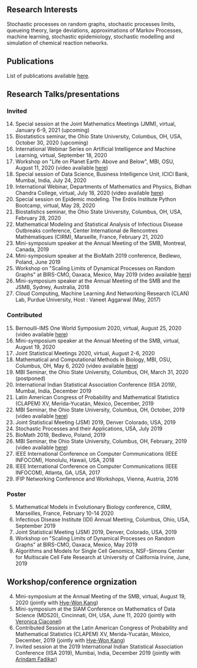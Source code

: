 ## Research Interests
Stochastic processes on random graphs, stochastic processes limits, queueing theory, large deviations, approximations of Markov Processes, machine learning, stochastic epidemiology, stochastic modelling and simulation of chemical reaction networks.

## Publications 
List of publications available [here](https://wasiur.github.io/Publications/).

## Research Talks/presentations
### Invited
14. Special session at the Joint Mathematics Meetings (JMM), virtual, January 6-9, 2021 (upcoming)
13. Biostatistics seminar, the Ohio State University, Columbus, OH, USA, October 30, 2020 (upcoming)
12. International Webinar Series on Artificial Intelligence and Machine Learning, virtual, September 18, 2020
11. Workshop on "Life on Planet Earth: Above and Below", MBI, OSU, August 11, 2020 (video available [here](https://video.mbi.ohio-state.edu/video/player/?id=4954&title=Incorporating+age+and+delay+into+models+for+biophysical+systems))
10. Special session of Data Science, Business Intelligence Unit, ICICI Bank, Mumbai, India, July 24, 2020
9. International Webinar, Departments of Mathematics and Physics, Bidhan Chandra College, virtual, July 18, 2020 (video available [here](https://www.youtube.com/watch?v=rR3MpyqkJoA))
8. Special session on Epidemic modeling. The Erdös Institute Python Bootcamp, virtual, May 28, 2020
7. Biostatistics seminar, the Ohio State University, Columbus, OH, USA, February 28, 2020
6. Mathematical Modeling and Statistical Analysis of Infectious Disease Outbreaks conference, Center International de Rencontres Mathématiques (CIRM), Marseille, France, February 21, 2020
5. Mini-symposium speaker at the Annual Meeting of the SMB, Montreal, Canada, 2019
4. Mini-symposium speaker at the BioMath 2019 conference, Bedlewo, Poland, June 2019 
3. Workshop on "Scaling Limits of Dynamical Processes on Random Graphs" at BIRS-CMO, Oaxaca, Mexico, May 2019 (video available [here](http://www.birs.ca/events/2019/5-day-workshops/19w5071/videos/watch/201905201502-KhudaBukhsh.html))
2. Mini-symposium speaker at the Annual Meeting of the SMB and the JSMB, Sydney, Australia, 2018
1. Cloud Computing, Machine Learning And Networking Research (CLAN) Lab, Purdue University, Host : Vaneet Aggarwal (May, 2017)

### Contributed 
15. Bernoulli-IMS One World Symposium 2020, virtual, August 25, 2020 (video available [here](https://www.youtube.com/watch?v=UBujKMt4zH4))
14. Mini-symposium speaker at the Annual Meeting of the SMB, virtual, August 19, 2020 
13. Joint Statistical Meetings 2020, virtual, August 2-6, 2020
12. Mathematical and Computational Methods in Biology, MBI, OSU, Columbus, OH, May 6, 2020 (video available [here](https://video.mbi.ohio-state.edu/video/player/?id=4922&title=Survival+Dynamical+Systems%3A+individual-level+survival+analysis+from+population-level+epidemic+models))
11. MBI Seminar, the Ohio State University, Columbus, OH, March 31, 2020 (postponed)
10. International Indian Statistical Association Conference (IISA 2019), Mumbai, India, December 2019 
9. Latin American Congress of Probability and Mathematical Statistics (CLAPEM) XV, Merida-Yucatán, México, December, 2019
8. MBI Seminar, the Ohio State University, Columbus, OH, October, 2019 (video available [here](https://video.mbi.ohio-state.edu/video/player/?id=4781&title=Seminar%253A+Wasiur+KhudaBukhsh+-+Multi-Scale+Dynamics+of+Stochastic+Biological+Systems+Through+the+Lens+of+Survival+Dynamical+Systems+%2528SDS%2529))
7. Joint Statistical Meeting (JSM) 2019, Denver Colorado, USA, 2019
6. Stochastic Processes and their Applications, USA, July 2019
5. BioMath 2019, Bedlevo, Poland, 2019
4. MBI Seminar, the Ohio State University, Columbus, OH, February, 2019 (video available [here](https://video.mbi.ohio-state.edu/video/player/?id=4678&title=Approximate+lumpability+for+Markovian+agent-based+models+using+local+symmetries))
3. IEEE International Conference on Computer Communications (IEEE INFOCOM), Honolulu, Hawaii, USA, 2018
2. IEEE International Conference on Computer Communications (IEEE INFOCOM), Atlanta, GA, USA, 2017
1. IFIP Networking Conference and Workshops, Vienna, Austria, 2016

### Poster 
5. Mathematical Models in Evolutionary Biology conference, CIRM, Marseilles, France, February 10-14 2020 
4. Infectious Disease Institute (IDI) Annual Meeting, Columbus, Ohio, USA, September 2019
3. Joint Statistical Meeting (JSM) 2019, Denver, Colorado, USA, 2019 
2. Workshop on "Scaling Limits of Dynamical Processes on Random Graphs" at BIRS-CMO, Oaxaca, Mexico, May 2019
1. Algorithms and Models for Single Cell Genomics, NSF-Simons Center for Multiscale Cell Fate Research at University of California Irvine, June, 2019 


## Workshop/conference orgnization
4. Mini-symposium at the Annual Meeting of the SMB, virtual, August 19, 2020 (jointly with [Hye-Won Kang](https://userpages.umbc.edu/~hwkang/)) 
3. Mini-symposium at the SIAM Conference on Mathematics of Data Science (MDS20), Cincinnati, OH, USA, June 11, 2020 (jointly with [Veronica Ciaconel](https://www.asc.ohio-state.edu/ciocanel.1/index.html))
2. Contributed Session at the Latin American Congress of Probability and Mathematical Statistics (CLAPEM) XV, Merida-Yucatán, México, December, 2019 (jointly with [Hye-Won Kang](https://userpages.umbc.edu/~hwkang/)) 
1. Invited session at the 2019 International Indian Statistical Association Conference (IISA 2019), Mumbai, India, December 2019 (jointly with [Arindam Fadikar](https://www.anl.gov/profile/arindam-fadikar))
